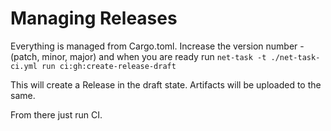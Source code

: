 # Managing Releases

Everything is managed from Cargo.toml. Increase the version number - (patch, minor, major) and when you are ready run `net-task -t ./net-task-ci.yml run ci:gh:create-release-draft`

This will create a Release in the draft state. Artifacts will be uploaded to the same.

From there just run CI.
